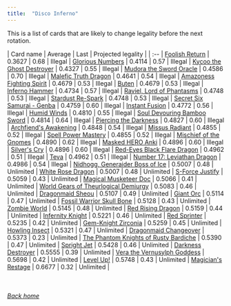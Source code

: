 ```yaml
---
title:  "Disco Inferno"
---
```


This is a list of cards that are likely to change legality before the next rotation.

| Card name | Average | Last | Projected legality |
| :-- |
[Foolish Return](https://db.ygoprodeck.com/card/?search=Foolish%20Return) | 0.3627 | 0.68 | Illegal |
[Glorious Numbers](https://db.ygoprodeck.com/card/?search=Glorious%20Numbers) | 0.4114 | 0.57 | Illegal |
[Kycoo the Ghost Destroyer](https://db.ygoprodeck.com/card/?search=Kycoo%20the%20Ghost%20Destroyer) | 0.4327 | 0.55 | Illegal |
[Mudora the Sword Oracle](https://db.ygoprodeck.com/card/?search=Mudora%20the%20Sword%20Oracle) | 0.4586 | 0.70 | Illegal |
[Malefic Truth Dragon](https://db.ygoprodeck.com/card/?search=Malefic%20Truth%20Dragon) | 0.4641 | 0.54 | Illegal |
[Amazoness Fighting Spirit](https://db.ygoprodeck.com/card/?search=Amazoness%20Fighting%20Spirit) | 0.4679 | 0.53 | Illegal |
[Buten](https://db.ygoprodeck.com/card/?search=Buten) | 0.4679 | 0.53 | Illegal |
[Inferno Hammer](https://db.ygoprodeck.com/card/?search=Inferno%20Hammer) | 0.4734 | 0.57 | Illegal |
[Raviel, Lord of Phantasms](https://db.ygoprodeck.com/card/?search=Raviel,%20Lord%20of%20Phantasms) | 0.4748 | 0.53 | Illegal |
[Stardust Re-Spark](https://db.ygoprodeck.com/card/?search=Stardust%20Re-Spark) | 0.4748 | 0.53 | Illegal |
[Secret Six Samurai - Genba](https://db.ygoprodeck.com/card/?search=Secret%20Six%20Samurai%20-%20Genba) | 0.4759 | 0.60 | Illegal |
[Instant Fusion](https://db.ygoprodeck.com/card/?search=Instant%20Fusion) | 0.4772 | 0.56 | Illegal |
[Humid Winds](https://db.ygoprodeck.com/card/?search=Humid%20Winds) | 0.4810 | 0.55 | Illegal |
[Soul Devouring Bamboo Sword](https://db.ygoprodeck.com/card/?search=Soul%20Devouring%20Bamboo%20Sword) | 0.4814 | 0.64 | Illegal |
[Piercing the Darkness](https://db.ygoprodeck.com/card/?search=Piercing%20the%20Darkness) | 0.4827 | 0.60 | Illegal |
[Archfiend's Awakening](https://db.ygoprodeck.com/card/?search=Archfiend's%20Awakening) | 0.4848 | 0.54 | Illegal |
[Missus Radiant](https://db.ygoprodeck.com/card/?search=Missus%20Radiant) | 0.4855 | 0.52 | Illegal |
[Spell Power Mastery](https://db.ygoprodeck.com/card/?search=Spell%20Power%20Mastery) | 0.4855 | 0.52 | Illegal |
[Mischief of the Gnomes](https://db.ygoprodeck.com/card/?search=Mischief%20of%20the%20Gnomes) | 0.4890 | 0.62 | Illegal |
[Masked HERO Anki](https://db.ygoprodeck.com/card/?search=Masked%20HERO%20Anki) | 0.4896 | 0.60 | Illegal |
[Silver's Cry](https://db.ygoprodeck.com/card/?search=Silver's%20Cry) | 0.4896 | 0.60 | Illegal |
[Red-Eyes Black Flare Dragon](https://db.ygoprodeck.com/card/?search=Red-Eyes%20Black%20Flare%20Dragon) | 0.4962 | 0.51 | Illegal |
[Teva](https://db.ygoprodeck.com/card/?search=Teva) | 0.4962 | 0.51 | Illegal |
[Number 17: Leviathan Dragon](https://db.ygoprodeck.com/card/?search=Number%2017:%20Leviathan%20Dragon) | 0.4986 | 0.54 | Illegal |
[Nidhogg, Generaider Boss of Ice](https://db.ygoprodeck.com/card/?search=Nidhogg,%20Generaider%20Boss%20of%20Ice) | 0.5007 | 0.48 | Unlimited |
[White Rose Dragon](https://db.ygoprodeck.com/card/?search=White%20Rose%20Dragon) | 0.5007 | 0.48 | Unlimited |
[S-Force Justify](https://db.ygoprodeck.com/card/?search=S-Force%20Justify) | 0.5059 | 0.43 | Unlimited |
[Magical Musketeer Doc](https://db.ygoprodeck.com/card/?search=Magical%20Musketeer%20Doc) | 0.5066 | 0.41 | Unlimited |
[World Gears of Theurlogical Demiurgy](https://db.ygoprodeck.com/card/?search=World%20Gears%20of%20Theurlogical%20Demiurgy) | 0.5083 | 0.46 | Unlimited |
[Dragonmaid Sheou](https://db.ygoprodeck.com/card/?search=Dragonmaid%20Sheou) | 0.5107 | 0.49 | Unlimited |
[Giant Orc](https://db.ygoprodeck.com/card/?search=Giant%20Orc) | 0.5114 | 0.47 | Unlimited |
[Fossil Warrior Skull Bone](https://db.ygoprodeck.com/card/?search=Fossil%20Warrior%20Skull%20Bone) | 0.5128 | 0.43 | Unlimited |
[Zombie World](https://db.ygoprodeck.com/card/?search=Zombie%20World) | 0.5145 | 0.48 | Unlimited |
[Red Rising Dragon](https://db.ygoprodeck.com/card/?search=Red%20Rising%20Dragon) | 0.5159 | 0.44 | Unlimited |
[Infernity Knight](https://db.ygoprodeck.com/card/?search=Infernity%20Knight) | 0.5221 | 0.46 | Unlimited |
[Red Sprinter](https://db.ygoprodeck.com/card/?search=Red%20Sprinter) | 0.5235 | 0.42 | Unlimited |
[Gem-Knight Zirconia](https://db.ygoprodeck.com/card/?search=Gem-Knight%20Zirconia) | 0.5259 | 0.45 | Unlimited |
[Howling Insect](https://db.ygoprodeck.com/card/?search=Howling%20Insect) | 0.5321 | 0.47 | Unlimited |
[Dragonmaid Changeover](https://db.ygoprodeck.com/card/?search=Dragonmaid%20Changeover) | 0.5373 | 0.23 | Unlimited |
[The Phantom Knights of Rusty Bardiche](https://db.ygoprodeck.com/card/?search=The%20Phantom%20Knights%20of%20Rusty%20Bardiche) | 0.5390 | 0.47 | Unlimited |
[Spright Jet](https://db.ygoprodeck.com/card/?search=Spright%20Jet) | 0.5428 | 0.46 | Unlimited |
[Darkness Destroyer](https://db.ygoprodeck.com/card/?search=Darkness%20Destroyer) | 0.5555 | 0.39 | Unlimited |
[Vera the Vernusylph Goddess](https://db.ygoprodeck.com/card/?search=Vera%20the%20Vernusylph%20Goddess) | 0.5698 | 0.42 | Unlimited |
[Level Up!](https://db.ygoprodeck.com/card/?search=Level%20Up!) | 0.5748 | 0.43 | Unlimited |
[Magician's Restage](https://db.ygoprodeck.com/card/?search=Magician's%20Restage) | 0.6677 | 0.32 | Unlimited |

<br>

###### [Back home](index)